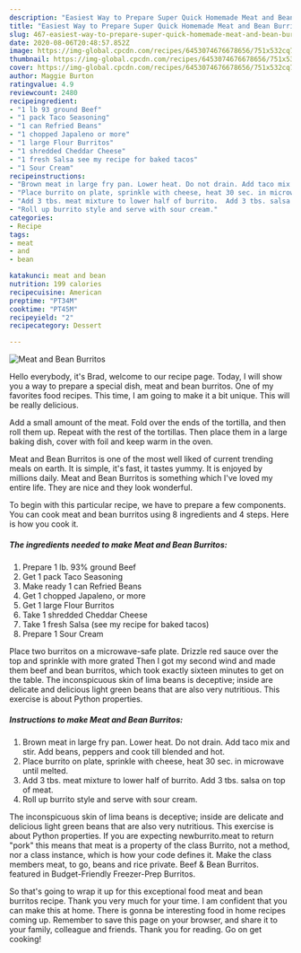 ```yaml
---
description: "Easiest Way to Prepare Super Quick Homemade Meat and Bean Burritos"
title: "Easiest Way to Prepare Super Quick Homemade Meat and Bean Burritos"
slug: 467-easiest-way-to-prepare-super-quick-homemade-meat-and-bean-burritos
date: 2020-08-06T20:48:57.852Z
image: https://img-global.cpcdn.com/recipes/6453074676678656/751x532cq70/meat-and-bean-burritos-recipe-main-photo.jpg
thumbnail: https://img-global.cpcdn.com/recipes/6453074676678656/751x532cq70/meat-and-bean-burritos-recipe-main-photo.jpg
cover: https://img-global.cpcdn.com/recipes/6453074676678656/751x532cq70/meat-and-bean-burritos-recipe-main-photo.jpg
author: Maggie Burton
ratingvalue: 4.9
reviewcount: 2480
recipeingredient:
- "1 lb 93 ground Beef"
- "1 pack Taco Seasoning"
- "1 can Refried Beans"
- "1 chopped Japaleno or more"
- "1 large Flour Burritos"
- "1 shredded Cheddar Cheese"
- "1 fresh Salsa see my recipe for baked tacos"
- "1 Sour Cream"
recipeinstructions:
- "Brown meat in large fry pan. Lower heat. Do not drain. Add taco mix and stir. Add beans, peppers and cook till blended and hot."
- "Place burrito on plate, sprinkle with cheese, heat 30 sec. in microwave until melted."
- "Add 3 tbs. meat mixture to lower half of burrito.  Add 3 tbs. salsa on top of meat."
- "Roll up burrito style and serve with sour cream."
categories:
- Recipe
tags:
- meat
- and
- bean

katakunci: meat and bean 
nutrition: 199 calories
recipecuisine: American
preptime: "PT34M"
cooktime: "PT45M"
recipeyield: "2"
recipecategory: Dessert

---
```



![Meat and Bean Burritos](https://img-global.cpcdn.com/recipes/6453074676678656/751x532cq70/meat-and-bean-burritos-recipe-main-photo.jpg)

Hello everybody, it's Brad, welcome to our recipe page. Today, I will show you a way to prepare a special dish, meat and bean burritos. One of my favorites food recipes. This time, I am going to make it a bit unique. This will be really delicious.

Add a small amount of the meat. Fold over the ends of the tortilla, and then roll them up. Repeat with the rest of the tortillas. Then place them in a large baking dish, cover with foil and keep warm in the oven.

Meat and Bean Burritos is one of the most well liked of current trending meals on earth. It is simple, it's fast, it tastes yummy. It is enjoyed by millions daily. Meat and Bean Burritos is something which I've loved my entire life. They are nice and they look wonderful.


To begin with this particular recipe, we have to prepare a few components. You can cook meat and bean burritos using 8 ingredients and 4 steps. Here is how you cook it.

<!--inarticleads1-->

##### The ingredients needed to make Meat and Bean Burritos:

1. Prepare 1 lb. 93% ground Beef
1. Get 1 pack Taco Seasoning
1. Make ready 1 can Refried Beans
1. Get 1 chopped Japaleno, or more
1. Get 1 large Flour Burritos
1. Take 1 shredded Cheddar Cheese
1. Take 1 fresh Salsa (see my recipe for baked tacos)
1. Prepare 1 Sour Cream


Place two burritos on a microwave-safe plate. Drizzle red sauce over the top and sprinkle with more grated Then I got my second wind and made them beef and bean burritos, which took exactly sixteen minutes to get on the table. The inconspicuous skin of lima beans is deceptive; inside are delicate and delicious light green beans that are also very nutritious. This exercise is about Python properties. 

<!--inarticleads2-->

##### Instructions to make Meat and Bean Burritos:

1. Brown meat in large fry pan. Lower heat. Do not drain. Add taco mix and stir. Add beans, peppers and cook till blended and hot.
1. Place burrito on plate, sprinkle with cheese, heat 30 sec. in microwave until melted.
1. Add 3 tbs. meat mixture to lower half of burrito.  Add 3 tbs. salsa on top of meat.
1. Roll up burrito style and serve with sour cream.


The inconspicuous skin of lima beans is deceptive; inside are delicate and delicious light green beans that are also very nutritious. This exercise is about Python properties. If you are expecting newburrito.meat to return &#34;pork&#34; this means that meat is a property of the class Burrito, not a method, nor a class instance, which is how your code defines it. Make the class members meat, to go, beans and rice private. Beef &amp; Bean Burritos. featured in Budget-Friendly Freezer-Prep Burritos. 

So that's going to wrap it up for this exceptional food meat and bean burritos recipe. Thank you very much for your time. I am confident that you can make this at home. There is gonna be interesting food in home recipes coming up. Remember to save this page on your browser, and share it to your family, colleague and friends. Thank you for reading. Go on get cooking!
